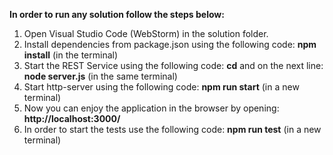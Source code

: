 **In order to run any solution follow the steps below:**
1. Open Visual Studio Code (WebStorm) in the solution folder.
2. Install dependencies from package.json using the following code: **npm install** (in the terminal) 
3. Start the REST Service using the following code: **cd** and on the next line: **node server.js** (in the same terminal)  
4. Start http-server using the following code: **npm run start** (in a new terminal) 
5. Now you can enjoy the application in the browser by opening: **http://localhost:3000/** 
6. In order to start the tests use the following code: **npm run test** (in a new terminal)
